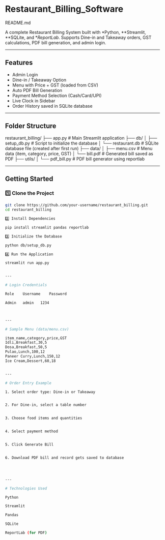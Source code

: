 # Restaurant_Billing_Software
 README.md

A complete Restaurant Billing System built with *Python, **Streamlit, **SQLite, and **ReportLab*. Supports Dine-in and Takeaway orders, GST calculations, PDF bill generation, and admin login.

---

##  Features

-  Admin Login
-  Dine-in / Takeaway Option
-  Menu with Price + GST (loaded from CSV)
-  Auto PDF Bill Generation
-  Payment Method Selection (Cash/Card/UPI)
-  Live Clock in Sidebar
-  Order History saved in SQLite database

---

##  Folder Structure

restaurant_billing/ ├── app.py                     # Main Streamlit application ├── db/ │   ├── setup_db.py           # Script to initialize the database │   └── restaurant.db         # SQLite database file (created after first run) ├── data/ │   ├── menu.csv              # Menu data (item, category, price, GST) │   └── bill.pdf              # Generated bill saved as PDF ├── utils/ │   └── pdf_bill.py           # PDF bill generator using reportlab

---

##  Getting Started

### 1️⃣ Clone the Project
```bash
git clone https://github.com/your-username/restaurant_billing.git
cd restaurant_billing

2️⃣ Install Dependencies

pip install streamlit pandas reportlab

3️⃣ Initialize the Database

python db/setup_db.py

4️⃣ Run the Application

streamlit run app.py


---

# Login Credentials

Role	Username	Password

Admin	admin	1234



---

# Sample Menu (data/menu.csv)

item_name,category,price,GST
Idli,Breakfast,30,5
Dosa,Breakfast,50,5
Pulao,Lunch,100,12
Paneer Curry,Lunch,150,12
Ice Cream,Dessert,60,18


---

# Order Entry Example

1. Select order type: Dine-in or Takeaway


2. For Dine-in, select a table number


3. Choose food items and quantities


4. Select payment method


5. Click Generate Bill


6. Download PDF bill and record gets saved to database




---

# Technologies Used

Python

Streamlit

Pandas

SQLite

ReportLab (for PDF)

